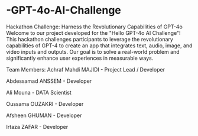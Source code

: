 # -GPT-4o-AI-Challenge
Hackathon Challenge: Harness the Revolutionary Capabilities of GPT-4o
Welcome to our project developed for the "Hello GPT-4o AI Challenge"! This hackathon challenges participants to leverage the revolutionary capabilities of GPT-4 to create an app that integrates text, audio, image, and video inputs and outputs. Our goal is to solve a real-world problem and significantly enhance user experiences in measurable ways.


Team Members:
Achraf Mahdi MAJIDI - Project Lead / Developer

Abdessamad ANSSEM - Developer 

Ali Mouna - DATA Scientist 

Oussama OUZAKRI -  Developer

Afsheen GHUMAN -  Developer

Irtaza ZAFAR - Developer
